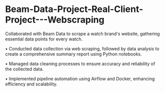 # Beam-Data-Project-Real-Client-Project---Webscraping

Collaborated with Beam Data to scrape a watch brand's website, gathering essential data points for every watch.

• Conducted data collection via web scraping, followed by data analysis to create a comprehensive summary report using Python notebooks.

• Managed data cleaning processes to ensure accuracy and reliability of the collected data.

• Implemented pipeline automation using Airflow and Docker, enhancing efficiency and scalability.
